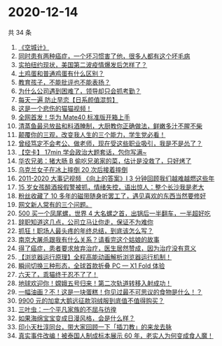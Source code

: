 # 2020-12-14

共 34 条

<!-- BEGIN ZHIHUVIDEO -->
<!-- 最后更新时间 Mon Dec 14 2020 17:07:18 GMT+0800 (CST) -->
1. [《空城计》](https://www.zhihu.com/zvideo/1321507234367488000)
1. [同时患有两种癌症，一个坏习惯害了他，很多人都有这个坏毛病](https://www.zhihu.com/zvideo/1321558924358217728)
1. [实拍纽约现状，美国第二波疫情爆发后怎样了？](https://www.zhihu.com/zvideo/1321787495927599104)
1. [土鸡蛋和普通鸡蛋有什么区别？](https://www.zhihu.com/zvideo/1321509381851308032)
1. [教育孩子，不能批评也不能表扬？](https://www.zhihu.com/zvideo/1321517262722486272)
1. [为什么公司遇到困难了，领导却只会抓考勤？](https://www.zhihu.com/zvideo/1321212115676528640)
1. [每天一遍 防止早恋【日系颜值混剪】](https://www.zhihu.com/zvideo/1321547711879614464)
1. [这是一个悲伤的猫猫视频！](https://www.zhihu.com/zvideo/1321247327759962112)
1. [全网首发！华为 Mate40 标准版开箱上手](https://www.zhihu.com/zvideo/1321008667903000576)
1. [清蒸鱼最忌放盐和料酒腌制，大厨教你正确做法，鲜嫩多汁不腥不柴](https://www.zhihu.com/zvideo/1321829029319192576)
1. [颠覆你的三观，改变我人生的三个能力，学生党必看！](https://www.zhihu.com/zvideo/1321738554779508736)
1. [曾经笃定不会考公、做老师，现在受这些职业吸引，我是不是怂了？](https://www.zhihu.com/zvideo/1321250899634200576)
1. [【空卡】 17min 学会政治大题套话，包你写满~](https://www.zhihu.com/zvideo/1321212573346951168)
1. [华农兄弟：猪大肠 B 偷吃兄弟家的菜，估计是没救了，只好烤了](https://www.zhihu.com/zvideo/1320482002697486336)
1. [乌克兰女子在冰上摔倒 20 次后接着摔倒](https://www.zhihu.com/zvideo/1321731484987281408)
1. [2011-2020 大事记视频 《向上的答案》I 3 分钟回顾我们越难越燃这些年](https://www.zhihu.com/zvideo/1319263773870804992)
1. [15 岁女孩醉酒报假警被抓，情绪失控，语出惊人：整个长沙我是老大](https://www.zhihu.com/zvideo/1321498053384196096)
1. [粉丝收藏了 10 多年的磁带随身听罢工了，遇见喜欢的东西当然要修好](https://www.zhihu.com/zvideo/1321460294653689856)
1. [网文新人常有的三个问题。](https://www.zhihu.com/zvideo/1321579337775321088)
1. [500 买一个凤尾螺，世界 4 大名螺之首，出锅后一半翻车，一半超好吃](https://www.zhihu.com/zvideo/1321301470902255616)
1. [辞职知道这几点，公司立马让你走，保证不为难你](https://www.zhihu.com/zvideo/1320505086528385024)
1. [抓狂！职场人最头疼的年终总结，到底该怎么写？](https://www.zhihu.com/zvideo/1320329823823372288)
1. [南京大屠杀跟我有什么关系？请看完这个姑娘的故事](https://www.zhihu.com/zvideo/1321472652281237504)
1. [得了癌症，患者要求放弃治疗，医生居然赞成，因为治疗没有意义](https://www.zhihu.com/zvideo/1321407473429790720)
1. [【浏览器运行原理】全程高能动画解析浏览器运行机制！](https://www.zhihu.com/zvideo/1318938663649800192)
1. [瞬间切换三种形态，全球首款折叠 PC — X1 Fold 体验](https://www.zhihu.com/zvideo/1320828264152203264)
1. [六天了，乖猫终于忍不了了！](https://www.zhihu.com/zvideo/1321112124702752768)
1. [地球欢迎你！嫦娥五号归来！第二次轨道转移入射成功！](https://www.zhihu.com/zvideo/1321459688425701376)
1. [一幅油画？不！这是一块蛋糕！你见过最不可思议的食物是什么！？](https://www.zhihu.com/zvideo/1319641436652859392)
1. [9900 元的加拿大鹅远征款羽绒服到底值不值得购买？](https://www.zhihu.com/zvideo/1320800600888659968)
1. [三叶虫：一个平凡家族的不屈与彷徨](https://www.zhihu.com/zvideo/1321420413440708608)
1. [如果海绵宝宝变成日漫风格，会是什么样？](https://www.zhihu.com/zvideo/1320709748011069440)
1. [印小天杜淳同台，带大家回顾一下「插刀教」的来龙去脉](https://www.zhihu.com/zvideo/1319361784261058560)
1. [真实事件改编！被泰国人制成标本展示 60 年，老实人为何变成食人魔！](https://www.zhihu.com/zvideo/1321154858959695872)
<!-- END ZHIHUVIDEO -->
